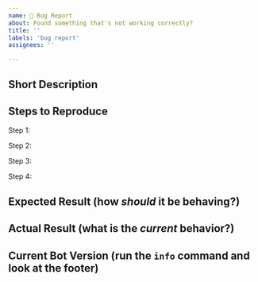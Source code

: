 ```yaml
---
name: 🐞 Bug Report
about: Found something that's not working correctly?
title: ''
labels: 'bug report'
assignees: ''

---
```


## Short Description

## Steps to Reproduce

Step 1: 

Step 2: 

Step 3: 

Step 4: 

## Expected Result (how *should* it be behaving?)

## Actual Result (what is the *current* behavior?)

## Current Bot Version (run the `info` command and look at the footer)

